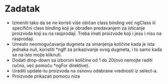 # Zadatak
- Izmeniti tako da se ne koristi više običan class binding već ngClass ili specifični class binding koji je obrađen predavanjem za isticanje proizvoda koji su na rasprodaji. Treba imati proizvode koji i jesu i nisu na rasprodaji.
- Umesto neomogućavanja dugmeta za smanjenja količine kada je ista jednaka nuli, koristiti *ngIf za prikazivanje ovog dugmeta, i to samo kada se na isto može kliknuti.
- Dodati drop-down sa izborom količine od 1 do 20(ovo nemojte raditi ručno, već pomoću *ngFor direktive).
- Uraditi update-tu proizvoda na osnovu odabrane vrednosti iz select-a.
- Proizvode prikazati pomocu niza
